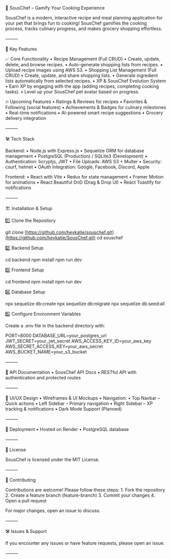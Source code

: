 🍳 SousChef – Gamify Your Cooking Experience

SousChef is a modern, interactive recipe and meal planning application for your pet that brings fun to cooking! SousChef gamifies the cooking process, tracks culinary progress, and makes grocery shopping effortless.

⸻

🎯 Key Features

✅ Core Functionality
	•	Recipe Management (Full CRUD)
	•	Create, update, delete, and browse recipes.
	•	Auto-generate shopping lists from recipes.
	•	Upload recipe images using AWS S3.
	•	Shopping List Management (Full CRUD)
	•	Create, update, and share shopping lists.
	•	Generate ingredient lists automatically from selected recipes.
	•	XP & SousChef Evolution System
	•	Earn XP by engaging with the app (adding recipes, completing cooking tasks).
	•	Level up your SousChef pet avatar based on progress.

🔥 Upcoming Features
	•	Ratings & Reviews for recipes
	•	Favorites & Following (social features)
	•	Achievements & Badges for culinary milestones
	•	Real-time notifications
	•	AI-powered smart recipe suggestions
	•	Grocery delivery integration

⸻

🛠️ Tech Stack

Backend:
	•	Node.js with Express.js
	•	Sequelize ORM for database management
	•	PostgreSQL (Production) / SQLite3 (Development)
	•	Authentication: bcryptjs, JWT
	•	File Uploads: AWS S3 + Multer
	•	Security: csurf, helmet
	•	OAuth Integration: Google, Facebook, Discord, Apple

Frontend:
	•	React with Vite
	•	Redux for state management
	•	Framer Motion for animations
	•	React Beautiful DnD (Drag & Drop UI)
	•	React Toastify for notifications

⸻

🏗️ Installation & Setup

1️⃣ Clone the Repository

git clone [https://github.com/heykatie/souschef.git](https://github.com/heykatie/SousChef.git)
cd souschef

2️⃣ Backend Setup

cd backend
npm install
npm run dev

3️⃣ Frontend Setup

cd frontend
npm install
npm run dev

4️⃣ Database Setup

npx sequelize db:create
npx sequelize db:migrate
npx sequelize db:seed:all

5️⃣ Configure Environment Variables

Create a .env file in the backend directory with:

PORT=8000
DATABASE_URL=your_postgres_url
JWT_SECRET=your_jwt_secret
AWS_ACCESS_KEY_ID=your_aws_key
AWS_SECRET_ACCESS_KEY=your_aws_secret
AWS_BUCKET_NAME=your_s3_bucket



⸻

📖 API Documentation
	•	SousChef API Docs
	•	RESTful API with authentication and protected routes

⸻

🎨 UI/UX Design
	•	Wireframes & UI Mockups
	•	Navigation:
	•	Top Navbar – Quick actions
	•	Left Sidebar – Primary navigation
	•	Right Sidebar – XP tracking & notifications
	•	Dark Mode Support (Planned)

⸻

🚀 Deployment
	•	Hosted on Render
	•	PostgreSQL database

⸻

📜 License

SousChef is licensed under the MIT License.

⸻

🤝 Contributing

Contributions are welcome! Please follow these steps:
	1.	Fork the repository
	2.	Create a feature branch (feature-branch)
	3.	Commit your changes
	4.	Open a pull request

For major changes, open an issue to discuss.

⸻

🛠️ Issues & Support

If you encounter any issues or have feature requests, please open an issue.

⸻
